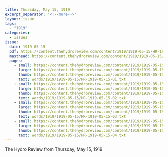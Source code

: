 ```yaml
---
title: Thursday, May 15, 1919
excerpt_separator: "<!--more-->"
layout: issue
tags:
  - "1919"
categories:
  - issues
issue:
  date: 1919-05-15
  pdf: https://content.thehydroreview.com/content/1919/1919-05-15/HR-1919-05-15.pdf
  masthead: https://content.thehydroreview.com/content/1919/1919-05-15/masthead/HR-1919-05-15.jpg
  pages:
    - small: https://content.thehydroreview.com/content/1919/1919-05-15/small/HR-1919-05-15-01.jpg
      large: https://content.thehydroreview.com/content/1919/1919-05-15/large/HR-1919-05-15-01.jpg
      thumb: https://content.thehydroreview.com/content/1919/1919-05-15/thumbnails/HR-1919-05-15-01.jpg
      text: words/1919/1919-05-15/HR-1919-05-15-01.txt
    - small: https://content.thehydroreview.com/content/1919/1919-05-15/small/HR-1919-05-15-02.jpg
      large: https://content.thehydroreview.com/content/1919/1919-05-15/large/HR-1919-05-15-02.jpg
      thumb: https://content.thehydroreview.com/content/1919/1919-05-15/thumbnails/HR-1919-05-15-02.jpg
      text: words/1919/1919-05-15/HR-1919-05-15-02.txt
    - small: https://content.thehydroreview.com/content/1919/1919-05-15/small/HR-1919-05-15-03.jpg
      large: https://content.thehydroreview.com/content/1919/1919-05-15/large/HR-1919-05-15-03.jpg
      thumb: https://content.thehydroreview.com/content/1919/1919-05-15/thumbnails/HR-1919-05-15-03.jpg
      text: words/1919/1919-05-15/HR-1919-05-15-03.txt
    - small: https://content.thehydroreview.com/content/1919/1919-05-15/small/HR-1919-05-15-04.jpg
      large: https://content.thehydroreview.com/content/1919/1919-05-15/large/HR-1919-05-15-04.jpg
      thumb: https://content.thehydroreview.com/content/1919/1919-05-15/thumbnails/HR-1919-05-15-04.jpg
      text: words/1919/1919-05-15/HR-1919-05-15-04.txt
---
```


The Hydro Review from Thursday, May 15, 1919

<!--more-->

